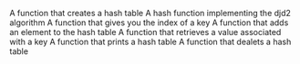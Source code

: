 A function that creates a hash table
A hash function implementing the djd2 algorithm
A function that gives you the index of a key
A function that adds an element to the hash table
A function that retrieves a value associated with a key
A function that prints a hash table
A function that dealets a hash table
